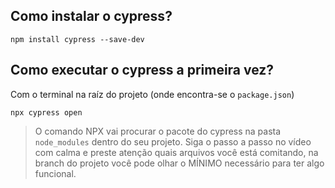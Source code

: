 ## Como instalar o cypress?

```
npm install cypress --save-dev         
```

## Como executar o cypress a primeira vez?
Com o terminal na raíz do projeto (onde encontra-se o `package.json`)

```
npx cypress open
```

> O comando NPX vai procurar o pacote do cypress na pasta `node_modules` dentro do seu projeto.
Siga o passo a passo no vídeo com calma e preste atenção quais arquivos você está comitando, na branch do projeto você pode olhar o MÍNIMO necessário para ter algo funcional. 
